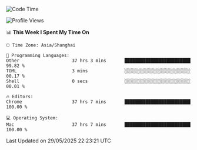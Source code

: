 <!--START_SECTION:waka-->
![Code Time](http://img.shields.io/badge/Code%20Time-4%2C008%20hrs%2040%20mins-blue)

![Profile Views](http://img.shields.io/badge/Profile%20Views-0-blue)

📊 **This Week I Spent My Time On** 

```text
🕑︎ Time Zone: Asia/Shanghai

💬 Programming Languages: 
Other                    37 hrs 3 mins       █████████████████████████   99.82 % 
TOML                     3 mins              ░░░░░░░░░░░░░░░░░░░░░░░░░   00.17 % 
Shell                    0 secs              ░░░░░░░░░░░░░░░░░░░░░░░░░   00.01 % 

🔥 Editors: 
Chrome                   37 hrs 7 mins       █████████████████████████   100.00 % 

💻 Operating System: 
Mac                      37 hrs 7 mins       █████████████████████████   100.00 % 
```


 Last Updated on 29/05/2025 22:23:21 UTC
<!--END_SECTION:waka-->